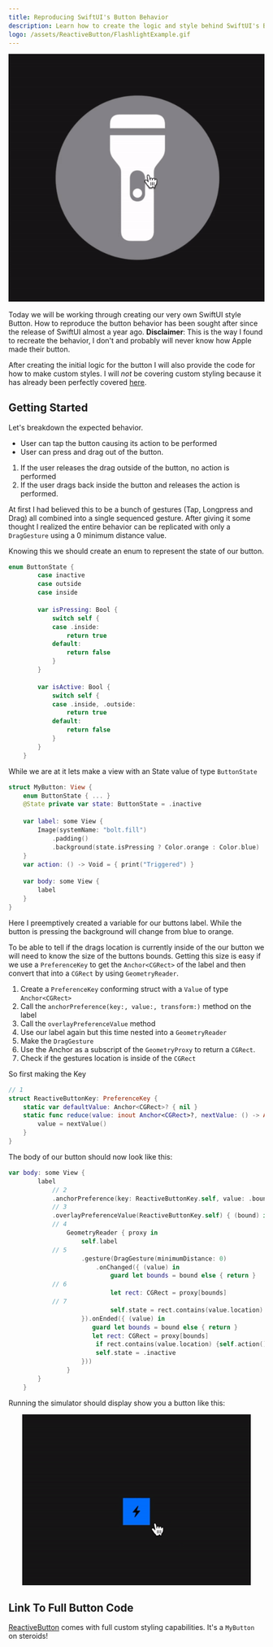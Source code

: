 ```yaml
---
title: Reproducing SwiftUI's Button Behavior
description: Learn how to create the logic and style behind SwiftUI's Button.
logo: /assets/ReactiveButton/FlashlightExample.gif
---
```


<div class="icon-container">
<img class="post-icon" src="/assets/ReactiveButton/FlashlightExample.gif">
</div>

Today we will be working through creating our very own SwiftUI style Button. How to reproduce the button behavior has been sought after since the release of SwiftUI almost a year ago. **Disclaimer**: This is the way I found to recreate the behavior, I don't and probably will never know how Apple made their button.

After creating the initial logic for the button I will also provide the code for how to make custom styles. I will *not* be covering custom styling because it has already been perfectly covered [here](https://swiftui-lab.com/custom-styling/).


## Getting Started

 Let's breakdown the expected behavior.

 * User can tap the button causing its action to be performed
 * User can press and drag out of the button.
  1. If the user releases the drag outside of the button, no action is performed
  2. If the user drags back inside the button and releases the action is performed.

At first I had believed this to be a bunch of gestures (Tap, Longpress and Drag) all combined into a single sequenced gesture. After giving it some thought I realized the entire behavior can be replicated with only a `DragGesture` using a 0 minimum distance value.

Knowing this we should create an enum to represent the state of our button.

```swift
enum ButtonState {
        case inactive
        case outside
        case inside

        var isPressing: Bool {
            switch self {
            case .inside:
                return true
            default:
                return false
            }
        }

        var isActive: Bool {
            switch self {
            case .inside, .outside:
                return true
            default:
                return false
            }
        }
    }
```
While we are at it lets make a view with an State value of type `ButtonState`

```swift
struct MyButton: View {
    enum ButtonState { ... }
    @State private var state: ButtonState = .inactive

    var label: some View {
        Image(systemName: "bolt.fill")
            .padding()
            .background(state.isPressing ? Color.orange : Color.blue)
    }
    var action: () -> Void = { print("Triggered") }

    var body: some View {
        label
    }
}
```

Here I preemptively created a variable for our buttons label. While the button is pressing the background will change from blue to orange.

To be able to tell if the drags location is currently inside of the our button we will need to know the size of the buttons bounds. Getting this size is easy if we use a `PreferenceKey` to get the `Anchor<CGRect>` of the label and then convert that into a `CGRect` by using `GeometryReader`.

1. Create a `PreferenceKey` conforming struct with a `Value` of type `Anchor<CGRect>`
2. Call the `anchorPreference(key:, value:, transform:)` method on the label
3. Call the `overlayPreferenceValue` method
4. Use our label again but this time nested into a `GeometryReader`
5. Make the `DragGesture`
6. Use the Anchor<CGRect> as a subscript of the `GeometryProxy` to return a `CGRect`.
7. Check if the gestures location is inside of the `CGRect`

So first making the Key

```swift
// 1
struct ReactiveButtonKey: PreferenceKey {
    static var defaultValue: Anchor<CGRect>? { nil }
    static func reduce(value: inout Anchor<CGRect>?, nextValue: () -> Anchor<CGRect>?) {
        value = nextValue()
    }
}
```


The body of our button should now look like this:

```swift
var body: some View {
        label
            // 2
            .anchorPreference(key: ReactiveButtonKey.self, value: .bounds, transform: { $0 })
            // 3
            .overlayPreferenceValue(ReactiveButtonKey.self) { (bound) in
            // 4
                GeometryReader { proxy in
                    self.label
            // 5
                    .gesture(DragGesture(minimumDistance: 0)
                        .onChanged({ (value) in
                            guard let bounds = bound else { return }
            // 6
                            let rect: CGRect = proxy[bounds]
            // 7
                            self.state = rect.contains(value.location) ? .inside : .outside
                    }).onEnded({ (value) in
                       guard let bounds = bound else { return }
                       let rect: CGRect = proxy[bounds]
                        if rect.contains(value.location) {self.action()}
                        self.state = .inactive
                    }))
                }
        }
    }
```


Running the simulator should display show you a button like this:

<p align="center">
<img class="tutorial" src="/assets/ReactiveButton/MyButton.gif">
</p>

## Link To Full Button Code

[ReactiveButton](https://gist.github.com/kieranb662/f2b7f3cba82c8e92280b368398a240b1) comes with full custom styling capabilities. It's a `MyButton` on steroids! 
